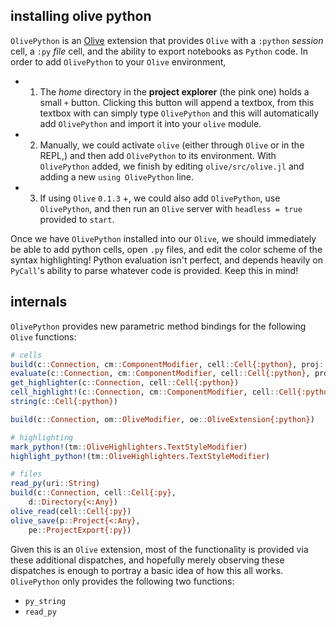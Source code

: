 ## installing olive python
`OlivePython` is an [Olive](https://github.com/ChifiSource/Olive.jl) extension that provides `Olive` with a `:python` *session* cell, a `:py` *file* cell, and the ability to export notebooks as `Python` code. In order to add `OlivePython` to your `Olive` environment,
- 1. The *home* directory in the **project explorer** (the pink one) holds a small `+` button. Clicking this button will append a textbox, from this textbox with can simply type `OlivePython` and this will automatically add `OlivePython` and import it into your `olive` module.
- 2. Manually, we could activate `olive` (either through `Olive` or in the REPL,) and then add `OlivePython` to its environment. With `OlivePython` added, we finish by editing `olive/src/olive.jl` and adding a new `using OlivePython` line.
- 3. If using `Olive` `0.1.3` +, we could also add `OlivePython`, use `OlivePython`, and then run an `Olive` server with `headless = true` provided to `start`.

Once we have `OlivePython` installed into our `Olive`, we should immediately be able to add python cells, open `.py` files, and edit the color scheme of the syntax highlighting! Python evaluation isn't perfect, and depends heavily on `PyCall`'s ability to parse whatever code is provided. Keep this in mind!
## internals
`OlivePython` provides new parametric method bindings for the following `Olive` functions:
```julia
# cells
build(c::Connection, cm::ComponentModifier, cell::Cell{:python}, proj::Project{<:Any})
evaluate(c::Connection, cm::ComponentModifier, cell::Cell{:python}, proj::Project{<:Any})
get_highlighter(c::Connection, cell::Cell{:python})
cell_highlight!(c::Connection, cm::ComponentModifier, cell::Cell{:python}, proj::Project{<:Any})
string(c::Cell{:python})

build(c::Connection, om::OliveModifier, oe::OliveExtension{:python})

# highlighting
mark_python!(tm::OliveHighlighters.TextStyleModifier)
highlight_python!(tm::OliveHighlighters.TextStyleModifier)

# files
read_py(uri::String)
build(c::Connection, cell::Cell{:py},
    d::Directory{<:Any})
olive_read(cell::Cell{:py})
olive_save(p::Project{<:Any}, 
    pe::ProjectExport{:py})

```
Given this is an `Olive` extension, most of the functionality is provided via these additional dispatches, and hopefully merely observing these dispatches is enough to portray a basic idea of how this all works. `OlivePython` only provides the following two functions:
- `py_string`
- `read_py`


